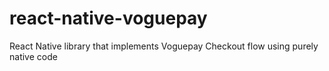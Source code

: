 # react-native-voguepay
React Native library that implements Voguepay Checkout flow using purely native code
